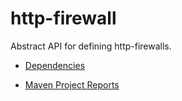 http-firewall
=============

Abstract API for defining http-firewalls.

- [Dependencies](http://modules.appjangle.com/http-firewall/latest/dependencies.html)

- [Maven Project Reports](http://modules.appjangle.com/http-firewall/latest/project-reports.html)
